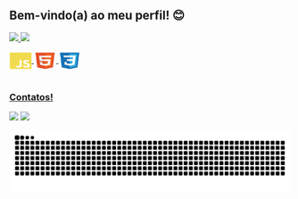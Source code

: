## Bem-vindo(a) ao meu perfil! 😊
<div>
  <a href="https://github.com/
ViniciusG-Ribeiro">
  <img height="180em" src="https://github-readme-stats.vercel.app/api?username=ViniciusG-Ribeiro&show_icons=true&theme=tokyonight&include_all_commits=true&count_private=true"/>
  <img height="180em" src="https://github-readme-stats.vercel.app/api/top-langs/?username=ViniciusG-Ribeiro&layout=compact&langs_count=6&theme=tokyonight"/>
</div>
<div style="display: inline_block"><br>
  <img align="center" alt="Js" height="30" width="40" src="https://raw.githubusercontent.com/devicons/devicon/master/icons/javascript/javascript-plain.svg">
  <img align="center" alt="HTML" height="30" width="40" src="https://raw.githubusercontent.com/devicons/devicon/master/icons/html5/html5-original.svg">
  <img align="center" alt="CSS" height="30" width="40" src="https://raw.githubusercontent.com/devicons/devicon/master/icons/css3/css3-original.svg">
</div>
 
 <br>
 
  ### Contatos!
 
<div>  
  <a href = "mailto:viniciusrib2014@hotmail.com"><img src="https://img.shields.io/badge/-E--mail-%2338bdae?style=for-the-badge&logo=email&logoColor=white" target="_blank"></a>
  <a href="https://www.linkedin.com/in/vinicius-gon%C3%A7alves-ribeiro-659a99170/" target="_blank"><img src="https://img.shields.io/badge/-LinkedIn-%230077B5?style=for-the-badge&logo=linkedin&logoColor=white" target="_blank"></a> 
 
  ![Snake animation](https://github.com/ViniciusG-Ribeiro/ViniciusG-Ribeiro/blob/output/github-contribution-grid-snake.svg)

</div>
